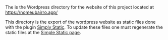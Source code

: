The is the Wordpress directory for the website of this project located at https://nomeubairro.app/

This directory is the export of the wordpress website as static files done with the plugin [Simply Static](https://wordpress.org/plugins/simply-static/). To update these files one must regenerate the static files at the [Simple Static page](https://nomeubairro.app/wp-admin/admin.php?page=simply-static).
